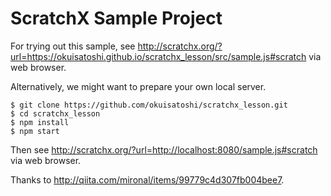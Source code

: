 # ScratchX Sample Project

For trying out this sample, 
see http://scratchx.org/?url=https://okuisatoshi.github.io/scratchx_lesson/src/sample.js#scratch
via web browser. 

Alternatively, we might want to prepare your own local server. 

```
$ git clone https://github.com/okuisatoshi/scratchx_lesson.git
$ cd scratchx_lesson
$ npm install
$ npm start
```

Then see http://scratchx.org/?url=http://localhost:8080/sample.js#scratch via web browser.   

Thanks to http://qiita.com/mironal/items/99779c4d307fb004bee7.

 




